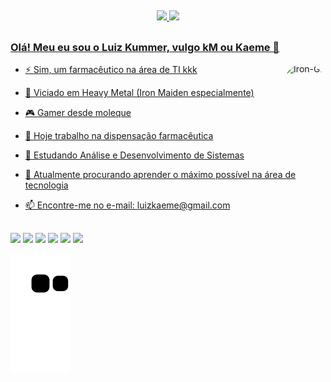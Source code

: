 ##

<div align="center">
  <a href="https://github.com/LuizKM">
  <img height="50%" src="https://github-readme-stats.vercel.app/api?username=LuizKM&show_icons=true&theme=dark&include_all_commits=true&count_private=true"/>
  <img height="50%" src="https://github-readme-stats.vercel.app/api/top-langs/?username=LuizKM&layout=compact&langs_count=7&theme=dark"/>
</div>
  
##
  
### Olá! Meu eu sou o Luiz Kummer, vulgo kM ou Kaeme 🤘
  <img align="right" alt="Iron-Gif" height="150" style="border-radius:50px;" src="http://1.bp.blogspot.com/-0UkFPYRnh-E/U1-ljpNoxvI/AAAAAAAAC3c/rYXkJTweYfE/s1600/ir+7.gif?width=676&height=676">

- ⚡ Sim, um farmacêutico na área de TI kkk

- 🎼 Viciado em Heavy Metal (Iron Maiden especialmente)

- 🎮 Gamer desde moleque

- 🔭 Hoje trabalho na dispensação farmacêutica

- 🌱 Estudando Análise e Desenvolvimento de Sistemas

- 🤔 Atualmente procurando aprender o máximo possível na área de tecnologia

- 📫 Encontre-me no e-mail: luizkaeme@gmail.com

##

 <div> 
  <a href="https://www.facebook.com/LuizKummer/" target="_blank"><img src="https://img.shields.io/badge/Facebook-1877F2?style=for-the-badge&logo=facebook&logoColor=white" target="_blank"></a>
  <a href="https://www.instagram.com/luizkummer" target="_blank"><img src="https://img.shields.io/badge/-Instagram-%23E4405F?style=for-the-badge&logo=instagram&logoColor=white" target="_blank"></a>
 	<a href="https://www.twitch.tv/kmmrzera" target="_blank"><img src="https://img.shields.io/badge/Twitch-9146FF?style=for-the-badge&logo=twitch&logoColor=white" target="_blank"></a>
  <a href="https://discord.gg/CgZus2Dy" target="_blank"><img src="https://img.shields.io/badge/Discord-7289DA?style=for-the-badge&logo=discord&logoColor=white" target="_blank"></a> 
  <a href = "mailto:luizkaeme@gmail.com"><img src="https://img.shields.io/badge/-Gmail-%23333?style=for-the-badge&logo=gmail&logoColor=white" target="_blank"></a>
  <a href="https://www.linkedin.com/in/luiz-kummer-45b1076a/" target="_blank"><img src="https://img.shields.io/badge/-LinkedIn-%230077B5?style=for-the-badge&logo=linkedin&logoColor=white" target="_blank"></a>
   
     
  ![Snake animation](https://github.com/LuizKM/LuizKM/blob/output/github-contribution-grid-snake.svg)

##
  
</div>
  
  
  


